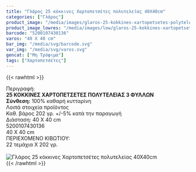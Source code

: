 ```yaml
---
title: "Γλάρος 25 κόκκινες Χαρτοπετσέτες πολυτελείας 40Χ40cm"
categories: ["Γλάρος"]
product_image: "/media/images/glaros-25-kokkines-xartopetsetes-polyteleias-40x40cm.jpg"
product_image_lowres: "/media/images/low/glaros-25-kokkines-xartopetsetes-polyteleias-40x40cm.jpg"
barcode: "5200107430136"
varos: "40 Χ 40 cm"
bar_img: "/media/svg/barcode.svg"
var_img: "/media/svg/varos.svg"
gencat: ["Μη Τρόφιμα"]
tags: ["Χαρτοπετσέτες"]
---
```

{{< rawhtml >}}

<div class="sload194"><div class="product"><div id="sistatika">Περιγραφή:</div><div class="alltext"><b>25 ΚΟΚΚΙΝΕΣ ΧΑΡΤΟΠΕΤΣΕΤΕΣ ΠΟΛΥΤΕΛΕΙΑΣ 3 ΦΥΛΛΩΝ</b><br><b>Σύνθεση:</b> 100% καθαρή κυτταρίνη<br></div><div id="loipa">Λοιπά στοιχεία προϊόντος</div><div class="alltext">Καθ. βάρος 202 γρ. +/-5% κατά την παραγωγή<br>Διάσταση: 40 Χ 40 cm</div><div id="barcode"><div id="barimage1"></div><span id="bartext">5200107430136</span></div><div id="varos"><div id="dimimg"></div><span id="varostext">40 Χ 40 cm</span></div><div id="kivotio">ΠΕΡΙΕΧΟΜΕΝΟ ΚΙΒΩΤΙΟΥ:<br>22 τεμάχια Χ 202 γρ.</div><br><div class="pimg"><img alt="Γλάρος 25 κόκκινες Χαρτοπετσέτες πολυτελείας 40Χ40cm" title="Γλάρος 25 κόκκινες Χαρτοπετσέτες πολυτελείας 40Χ40cm" src="/media/images/glaros-25-kokkines-xartopetsetes-polyteleias-40x40cm.jpg"></div></div></div>
{{< /rawhtml >}}


